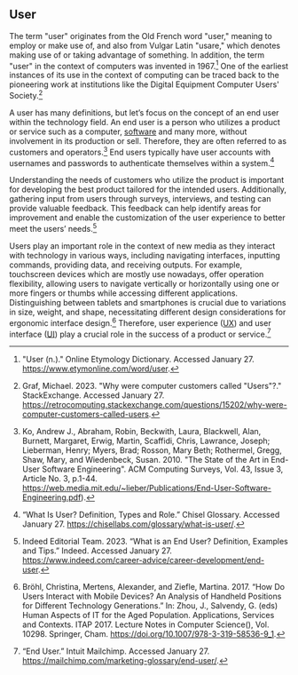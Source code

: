 ## User
The term "user" originates from the Old French word "user," meaning to employ or make use of, and also from Vulgar Latin "usare," which denotes making use of or taking advantage of something. In addition, the term "user" in the context of computers was invented in 1967.[^etymolineUser] One of the earliest instances of its use in the context of computing can be traced back to the pioneering work at institutions like the Digital Equipment Computer Users' Society.[^StackExchangeWhyCalledUsers]

A user has many definitions, but let’s focus on the concept of an end user within the technology field. An end user is a person who utilizes a product or service such as a computer, [software](../main/glossary.md#software) and many more, without involvement in its production or sell. Therefore, they are often referred to as customers and operators.[^TheStateOfTheArtInEndUser] End users typically have user accounts with usernames and passwords to authenticate themselves within a system.[^Chinel23Whatisuser]

Understanding the needs of customers who utilize the product is important for developing the best product tailored for the intended users. Additionally, gathering input from users through surveys, interviews, and testing can provide valuable feedback. This feedback can help identify areas for improvement and enable the customization of the user experience to better meet the users’ needs.[^Indeed23WhatIsAnEndUser] 

Users play an important role in the context of new media as they interact with technology in various ways, including navigating interfaces, inputting commands, providing data, and receiving outputs. For example, touchscreen devices which are mostly use nowadays, offer operation flexibility, allowing users to navigate vertically or horizontally using one or more fingers or thumbs while accessing different applications. Distinguishing between tablets and smartphones is crucial due to variations in size, weight, and shape, necessitating different design considerations for ergonomic interface design.[^BröhlMertensZiefleUsersMobile] Therefore, user experience ([UX](../main/glossary.md#ux)) and user interface ([UI](../main/glossary.md#ui)) play a crucial role in the success of a product or service.[^IntuitMailchimp24EndUser] 

[^TheStateOfTheArtInEndUser]: Ko, Andrew J., Abraham, Robin, Beckwith, Laura, Blackwell, Alan, Burnett, Margaret, Erwig, Martin, Scaffidi, Chris, Lawrance, Joseph; Lieberman, Henry; Myers, Brad; Rosson, Mary Beth; Rothermel, Gregg, Shaw, Mary, and Wiedenbeck, Susan. 2010. "The State of the Art in End-User Software Engineering". ACM Computing Surveys, Vol. 43, Issue 3, Article No. 3, p.1-44. https://web.media.mit.edu/~lieber/Publications/End-User-Software-Engineering.pdf).

[^Chinel23Whatisuser]: “What Is User? Definition, Types and Role.” Chisel Glossary. Accessed January 27. https://chisellabs.com/glossary/what-is-user/.

[^etymolineUser]: "User (n.)." Online Etymology Dictionary. Accessed January 27. https://www.etymonline.com/word/user.

[^StackExchangeWhyCalledUsers]: Graf, Michael. 2023. "Why were computer customers called "Users"?." StackExchange. Accessed January 27.  https://retrocomputing.stackexchange.com/questions/15202/why-were-computer-customers-called-users.

[^Indeed23WhatIsAnEndUser]: Indeed Editorial Team. 2023. “What is an End User? Definition, Examples and Tips.” Indeed. Accessed January 27.  https://www.indeed.com/career-advice/career-development/end-user.

[^BröhlMertensZiefleUsersMobile]: Bröhl, Christina, Mertens, Alexander, and Ziefle, Martina. 2017. “How Do Users Interact with Mobile Devices? An Analysis of Handheld Positions for Different Technology Generations.” In: Zhou, J., Salvendy, G. (eds) Human Aspects of IT for the Aged Population. Applications, Services and Contexts. ITAP 2017. Lecture Notes in Computer Science(), Vol. 10298. Springer, Cham. https://doi.org/10.1007/978-3-319-58536-9_1.

[^IntuitMailchimp24EndUser]: “End User.” Intuit Mailchimp. Accessed January 27.  https://mailchimp.com/marketing-glossary/end-user/.
